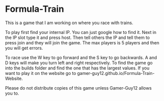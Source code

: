 # Formula-Train
This is a game that I am working on where you race with trains.


To play first find your internal IP. You can just google how to find it. Next in the IP slot type it and press host. Then tell others the IP and tell them to press join
and they will join the game. The max players is 5 players and then you will get errors. 

To race use the W key to go forward and the S key to go backwards. A and D keys will make you turn left and right respectively. To find the game go into the builds 
folder and find the one that has the largest values. If you want to play it on the website go to gamer-guy12.github.io/Formula-Train-Website.

Please do not distribute copies of this game unless Gamer-Guy12 allows you to.

